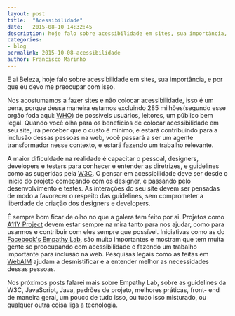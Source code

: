 ```yaml
---
layout: post
title:  "Acessibilidade"
date:   2015-08-10 14:32:45
description: hoje falo sobre acessibilidade em sites, sua importância, e por que eu devo me preocupar com isso..
categories:
- blog
permalink: 2015-10-08-acessibilidade
author: Francisco Marinho
---
```


E ai Beleza, hoje falo sobre acessibilidade em sites, sua importância, e por que eu devo me preocupar com isso.

Nos acostumamos a fazer sites e não colocar acessibilidade, isso é um pena, porque dessa maneira estamos excluindo 285 milhões(segundo esse orgão foda aqui: [WHO][WHO]) de possíveis usuários, leitores, um público bem legal. Quando você olha para os beneficios de colocar acessibilidade em seu site, irá perceber que o custo é minimo, e estará contribuindo para a inclusão dessas pessoas na web, você passará a ser um agente transformador nesse contexto, e estará fazendo um trabalho relevante.

A maior dificuldade na realidade é capacitar o pessoal, designers, developers e testers para conhecer e entender as diretrizes, e guidelines como as sugeridas pela [W3C][W3C]. O pensar em acessibilidade deve ser desde o inicio do projeto começando com os designer, e passando pelo desenvolvimento e testes. As interações do seu site devem ser pensadas de modo a favorecer o respeito das guidelines, sem comprometer a liberdade de criação dos designers e developers.

É sempre bom ficar de olho no que a galera tem feito por ai. Projetos como [A11Y Project][A11Y Project]  devem estar sempre na mira tanto para nos ajudar, como para usarmos  e contribuir com eles sempre que possível. Iniciativas como as do [Facebook's Empathy Lab][Facebook's Empathy Lab], são muito importantes e mostram que tem muita gente se preocupando com acessibilidade e fazendo um trabalho importante para inclusão na web. Pesquisas legais como as feitas em [WebAIM][WebAIM] ajudam a desmistificar e a entender melhor as necessidades dessas pessoas.

Nos próximos posts falarei mais sobre Empathy Lab, sobre as guidelines da W3C, JavaScript, Java, padrões de projeto, melhores práticas, front- end de maneira geral, um pouco de tudo isso, ou tudo isso misturado, ou qualquer outra coisa liga a tecnologia.

[WHO]: http://www.who.int/mediacentre/factsheets/fs282/en/
[A11Y Project]: http://a11yproject.com/
[WebAIM]: http://webaim.org/projects/screenreadersurvey5/#javascript
[Facebook's Empathy Lab]:https://www.washingtonpost.com/news/the-switch/wp/2015/03/31/facebooks-empathy-lab-how-facebook-designs-for-disabled-users/
[W3C]: http://www.w3.org/TR/WCAG20/#guidelines
